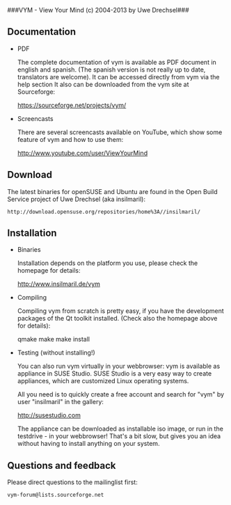 ###VYM - View Your Mind (c) 2004-2013 by Uwe Drechsel###


Documentation
-------------

* PDF

    The complete documentation of vym is available as PDF document in
    english and spanish. (The spanish version is not really up to date,
    translators are welcome). It can be accessed directly from vym via
    the help section It also can be downloaded from the vym site at
    Sourceforge:

	https://sourceforge.net/projects/vym/

* Screencasts

    There are several screencasts available on YouTube, which show some
    feature of vym and how to use them:

	http://www.youtube.com/user/ViewYourMind


Download
--------

The latest binaries for openSUSE and Ubuntu are found in the
Open Build Service project of Uwe Drechsel (aka insilmaril):

    http://download.opensuse.org/repositories/home%3A//insilmaril/

Installation
------------

* Binaries

    Installation depends on the platform you use, please check the
    homepage for details:

	http://www.insilmaril.de/vym

* Compiling

    Compiling vym from scratch is pretty easy, if you have the
    development packages of the Qt toolkit installed. (Check also the
    homepage above for details):

    qmake
    make
    make install

* Testing (without installing!)

    You can also run vym virtually in your webbrowser: vym is available
    as appliance in SUSE Studio. SUSE Studio is a very easy way to
    create appliances, which are customized Linux operating systems.

    All you need is to quickly create a free account and search for
    "vym" by user "insilmaril" in the gallery:

	http://susestudio.com

    The appliance can be downloaded as installable iso image, or run in
    the testdrive - in your webbrowser! That's a bit slow, but gives you
    an idea without having to install anything on your system.


Questions and feedback
----------------------

Please direct questions to the mailinglist first: 

    vym-forum@lists.sourceforge.net




